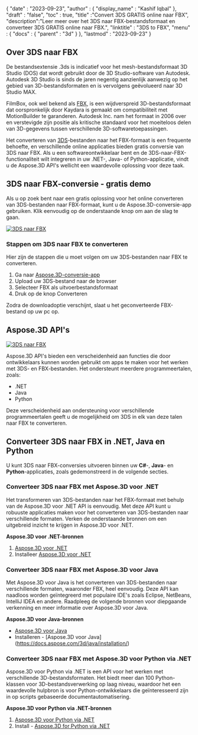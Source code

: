 {
  "date" : "2023-09-23",
  "author" : {
    "display_name" : "Kashif Iqbal"
},
  "draft" : "false",
  "toc" : true,
  "title" :"Convert 3DS GRATIS online naar FBX",
  "description":"Leer meer over het 3DS naar FBX-bestandsformaat en converteer 3DS GRATIS online naar FBX.",
  "linktitle" : "3DS to FBX",
  "menu" : {
    "docs" : {
      "parent" : "3d"
}
},
  "lastmod" : "2023-09-23"
}

## Over 3DS naar FBX

De bestandsextensie .3ds is indicatief voor het mesh-bestandsformaat 3D Studio (DOS) dat wordt gebruikt door de 3D Studio-software van Autodesk. Autodesk 3D Studio is sinds de jaren negentig aanzienlijk aanwezig op het gebied van 3D-bestandsformaten en is vervolgens geëvolueerd naar 3D Studio MAX.

FilmBox, ook wel bekend als [FBX](/nl/3d/fbx/), is een wijdverspreid 3D-bestandsformaat dat oorspronkelijk door Kaydara is gemaakt om compatibiliteit met MotionBuilder te garanderen. Autodesk Inc. nam het formaat in 2006 over en verstevigde zijn positie als kritische standaard voor het moeiteloos delen van 3D-gegevens tussen verschillende 3D-softwaretoepassingen.

Het converteren van [3DS](/nl/3d/3ds/)-bestanden naar het FBX-formaat is een frequente behoefte, en verschillende online applicaties bieden gratis conversie van 3DS naar FBX. Als u een softwareontwikkelaar bent en de 3DS-naar-FBX-functionaliteit wilt integreren in uw .NET-, Java- of Python-applicatie, vindt u de Aspose.3D API's wellicht een waardevolle oplossing voor deze taak.

## 3DS naar FBX-conversie - gratis demo

Als u op zoek bent naar een gratis oplossing voor het online converteren van 3DS-bestanden naar FBX-formaat, kunt u de Aspose.3D-conversie-app gebruiken. Klik eenvoudig op de onderstaande knop om aan de slag te gaan.

[![3DS naar FBX](../3ds-to-fbx.png)](https://products.aspose.app/3d/conversion/3ds-to-fbx)

### Stappen om 3DS naar FBX te converteren

Hier zijn de stappen die u moet volgen om uw 3DS-bestanden naar FBX te converteren.

1. Ga naar [Aspose.3D-conversie-app](https://products.aspose.app/3d/conversion/3ds-to-fbx)
1. Upload uw 3DS-bestand naar de browser
1. Selecteer FBX als uitvoerbestandsformaat
1. Druk op de knop Converteren

Zodra de downloadoptie verschijnt, slaat u het geconverteerde FBX-bestand op uw pc op.

## Aspose.3D API's

[![3DS naar FBX](../try-aspose-3d.png)](https://products.aspose.com/3d/)

Aspose.3D API's bieden een verscheidenheid aan functies die door ontwikkelaars kunnen worden gebruikt om apps te maken voor het werken met 3DS- en FBX-bestanden. Het ondersteunt meerdere programmeertalen, zoals:

* .NET
* Java
* Python

Deze verscheidenheid aan ondersteuning voor verschillende programmeertalen geeft u de mogelijkheid om 3DS in elk van deze talen naar FBX te converteren.

## Converteer 3DS naar FBX in .NET, Java en Python

U kunt 3DS naar FBX-conversies uitvoeren binnen uw **C#**-, **Java**- en **Python**-applicaties, zoals gedemonstreerd in de volgende secties.

### Converteer 3DS naar FBX met Aspose.3D voor .NET

Het transformeren van 3DS-bestanden naar het FBX-formaat met behulp van de Aspose.3D voor .NET API is eenvoudig. Met deze API kunt u robuuste applicaties maken voor het converteren van 3DS-bestanden naar verschillende formaten. Verken de onderstaande bronnen om een uitgebreid inzicht te krijgen in Aspose.3D voor .NET.

**Aspose.3D voor .NET-bronnen**

1. [Aspose.3D voor .NET](https://products.aspose.com/3d/net/)
1. Installeer [Aspose.3D voor .NET](https://docs.aspose.com/3d/net/installation/)

### Converteer 3DS naar FBX met Aspose.3D voor Java

Met Aspose.3D voor Java is het converteren van 3DS-bestanden naar verschillende formaten, waaronder FBX, heel eenvoudig. Deze API kan naadloos worden geïntegreerd met populaire IDE's zoals Eclipse, NetBeans, IntelliJ IDEA en andere. Raadpleeg de volgende bronnen voor diepgaande verkenning en meer informatie over Aspose.3D voor Java.

**Aspose.3D voor Java-bronnen**

* [Aspose.3D voor Java](https://products.aspose.com/3d/java/)
* Installeren - [Aspose.3D voor Java] (https://docs.aspose.com/3d/java/installation/)

### Converteer 3DS naar FBX met Aspose.3D voor Python via .NET

Aspose.3D voor Python via .NET is een API voor het werken met verschillende 3D-bestandsformaten. Het biedt meer dan 100 Python-klassen voor 3D-bestandsverwerking op laag niveau, waardoor het een waardevolle hulpbron is voor Python-ontwikkelaars die geïnteresseerd zijn in op scripts gebaseerde documentautomatisering.

**Aspose.3D voor Python via .NET-bronnen**

1. [Aspose.3D voor Python via .NET](https://products.aspose.com/3d/python-net/)
1. Install - [Aspose.3D for Python via .NET](https://releases.aspose.com/3d/python-net/)
